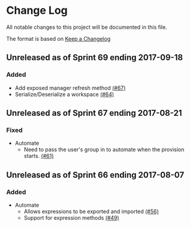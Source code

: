 # Change Log

All notable changes to this project will be documented in this file.

The format is based on [Keep a Changelog](http://keepachangelog.com/en/1.0.0/)


## Unreleased as of Sprint 69 ending 2017-09-18

### Added
- Add exposed manager refresh method [(#67)](https://github.com/ManageIQ/manageiq-automation_engine/pull/67)
- Serialize/Deserialize a workspace [(#64)](https://github.com/ManageIQ/manageiq-automation_engine/pull/64)

## Unreleased as of Sprint 67 ending 2017-08-21

### Fixed
- Automate
  - Need to pass the user's group in to automate when the provision starts. [(#61)](https://github.com/ManageIQ/manageiq-automation_engine/pull/61)

## Unreleased as of Sprint 66 ending 2017-08-07

### Added
- Automate
  - Allows expressions to be exported and imported [(#56)](https://github.com/ManageIQ/manageiq-automation_engine/pull/56)
  - Support for expression methods [(#49)](https://github.com/ManageIQ/manageiq-automation_engine/pull/49)
